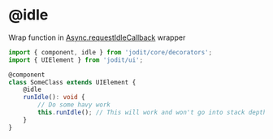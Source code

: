# @idle

Wrap function in [Async.requestIdleCallback](https://xdsoft.net/jodit/docs/classes/async.Async.html#requestidlecallback) wrapper

```ts
import { component, idle } from 'jodit/core/decorators';
import { UIElement } from 'jodit/ui';

@component
class SomeClass extends UIElement {
	@idle
	runIdle(): void {
		// Do some havy work
		this.runIdle(); // This will work and won't go into stack depth error and break the main thread
	}
}
```
